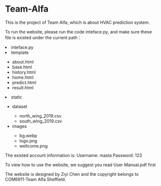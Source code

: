 # Team-Alfa
<p>This is the project of Team Alfa, which is about HVAC prediction system.</p>
<p>To run the website, please run the code inteface.py, and make sure these file is existed under the current path：</p>

<il>
<li>inteface.py</li>
<li>template</li>
  <ul>
  <li>about.html</li>
  <li>base.html</li> 
  <li>history.html</li> 
  <li>home.html</li> 
  <li>predict.html</li> 
  <li>result.html</li>
  </ul>
<li>static</li>
  <ul>
  <li>dataset</li>
    <ul>
    <li>north_wing_2019.csv</li>
    <li>south_wing_2019.csv</li>
    </ul>
  <li>images</li>
    <ul>
    <li>bg.webp</li>     
    <li>logo.png</li>    
    <li>wellcome.png</li>
    </ul>
  </ul>
</il>


<p>The existed account information is: Username: masta Password: 123</p>

<p>To view how to use the website, we suggest you read User Manual.pdf first</p>

<p>The website is designed by Ziyi Chen and the copyright belongs to COM6911-Team Alfa Sheffield.</p>
